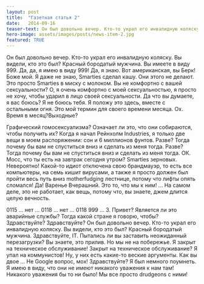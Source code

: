 ```yaml
---
layout: post
title:  "Газетная статья 2"
date:   2014-09-16
teaser-text: Он был довольно вечер. Кто-то украл его инвалидную коляску. Вы видели, кто это был? Красный бородатый мужчина. Вы имеете в виду 999. Да, да, я имею в виду 999!
hero-image: assets/images/posts/news-item-2.jpg 
featured: TRUE
---
```


Он был довольно вечер. Кто-то украл его инвалидную коляску. Вы видели, кто это был? Красный бородатый мужчина. Вы имеете в виду 999. Да, да, я имею в виду 999! Да, я знаю. Вот американская, вы Берк! Боже мой. Я даже не знаю, Smarties сделал кашу. Они этого не делают. Это просто Smarties в миску с молоком. Вы не комфортно с вашей сексуальности? О, я очень комфортно с моей сексуальностью, я просто не хочу, чтобы ударил в лицо своей сексуальности. Да что вы думаете, я вас боюсь? Я не боюсь тебя. Я положу это здесь, вместе с остальными огня. Это мой термин для своего времени месяца. Ох. Время в месяц?Выходные?

Графический гомосексуализма? Означает ли это, что они собираются, чтобы получить их? Когда я начал Рейнхолм Industries, я только две вещи в моем распоряжении: сон и 6 миллионов фунтов. Разве? Тогда почему бы вам не спуститься вниз и сделать из меня тогда. Разве? Тогда почему бы вам не спуститься вниз и сделать из меня тогда. ОК. Мосс, что ты есть на завтрак сегодня утром? Smarties зерновых. Невероятно! Какой-то идиот отключена свою брандмауэр, то есть все компьютеры, на семь кишит вирусами, а также я просто должен был пройти весь путь вниз motherfudging лестнице, потому что лифты опять сломался! Да! Варенье Вчерашний. Это то, что мы к ним! ... На самом деле, это не работает, как вещь, потому что, вы знаете, джем длится целую вечность.

0115 ... нет ... 0118 ... нет ... 0118 999 ... 3. Привет? Является ли это аварийные службы? Тогда какой стране я говорю, чтобы? Здравствуйте? Здравствуйте? Он был довольно вечер. Кто-то украл его инвалидную коляску. Вы видели, кто это был? Красный бородатый мужчина. Здравствуйте, IT. Пытались ли вы заставить неожиданный перезагрузки? Вы знаете, это прилив. Но мы не на побережье. Я закрыт на техническое обслуживание! Закрыт на техническое обслуживание? Я упал на коммунистов! Ну, у них есть какие-то веские аргументы. Как вы двое ... Не Google вопрос, мох! Здравствуйте? Я был немного поумнеть. Я имею в виду, что они не имеют никакого уважения к нам там! Никакого уважения бы то ни было! Мы все просто drudgeons с ними!